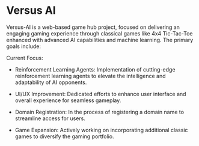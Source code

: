 # Versus AI
Versus-AI is a web-based game hub project, focused on delivering an engaging gaming experience through classical games like 4x4 Tic-Tac-Toe enhanced with advanced AI capabilities and machine learning. The primary goals include:

Current Focus:

- Reinforcement Learning Agents: Implementation of cutting-edge reinforcement learning agents to elevate the intelligence and adaptability of AI opponents.

- UI/UX Improvement: Dedicated efforts to enhance user interface and overall experience for seamless gameplay.

- Domain Registration: In the process of registering a domain name to streamline access for users.

- Game Expansion: Actively working on incorporating additional classic games to diversify the gaming portfolio.
